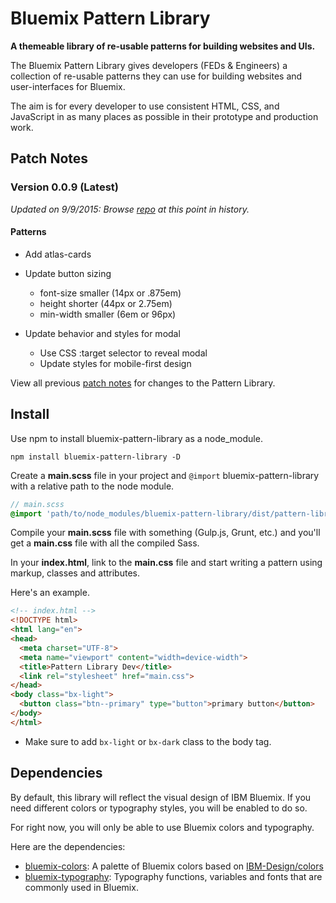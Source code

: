 # Bluemix Pattern Library

**A themeable library of re-usable patterns for building websites and UIs.**

The Bluemix Pattern Library gives developers (FEDs & Engineers) a collection of re-usable patterns they can use for building websites and user-interfaces for Bluemix.

The aim is for every developer to use consistent HTML, CSS, and JavaScript in as many places as possible in their prototype and production work.

## Patch Notes

### Version 0.0.9 (Latest)

*Updated on 9/9/2015: Browse [repo](https://github.ibm.com/Bluemix/pattern-library/tree/f9707fb5c786f53f49bfe1531926d38fe95ec668) at this point in history.*

#### Patterns
- Add atlas-cards

- Update button sizing
  - font-size smaller (14px or .875em)
  - height shorter (44px or 2.75em)
  - min-width smaller (6em or 96px)

- Update behavior and styles for modal
  - Use CSS :target selector to reveal modal
  - Update styles for mobile-first design


View all previous [patch notes](https://github.ibm.com/Bluemix/pattern-library/blob/master/PATCHNOTES.md) for changes to the Pattern Library.

## Install

Use npm to install bluemix-pattern-library as a node_module.

```
npm install bluemix-pattern-library -D
```

Create a **main.scss** file in your project and `@import` bluemix-pattern-library with a relative path to the node module.

```scss
// main.scss
@import 'path/to/node_modules/bluemix-pattern-library/dist/pattern-library';
```

Compile your **main.scss** file with something (Gulp.js, Grunt, etc.) and you'll get a **main.css** file with all the compiled Sass.

In your **index.html**, link to the **main.css** file and start writing a pattern using markup, classes and attributes.

Here's an example.

```html
<!-- index.html -->
<!DOCTYPE html>
<html lang="en">
<head>
  <meta charset="UTF-8">
  <meta name="viewport" content="width=device-width">
  <title>Pattern Library Dev</title>
  <link rel="stylesheet" href="main.css">
</head>
<body class="bx-light">
  <button class="btn--primary" type="button">primary button</button>
</body>
</html>
```
- Make sure to add `bx-light` or `bx-dark` class to the body tag.

## Dependencies

By default, this library will reflect the visual design of IBM Bluemix. If you need different colors or typography styles, you will be enabled to do so.

For right now, you will only be able to use Bluemix colors and typography.

Here are the dependencies:

- [bluemix-colors](https://www.npmjs.com/package/bluemix-colors): A palette of Bluemix colors based on [IBM-Design/colors](https://github.com/IBM-Design/colors)
- [bluemix-typography](https://www.npmjs.com/package/bluemix-typography): Typography functions, variables and fonts that are commonly used in Bluemix.
